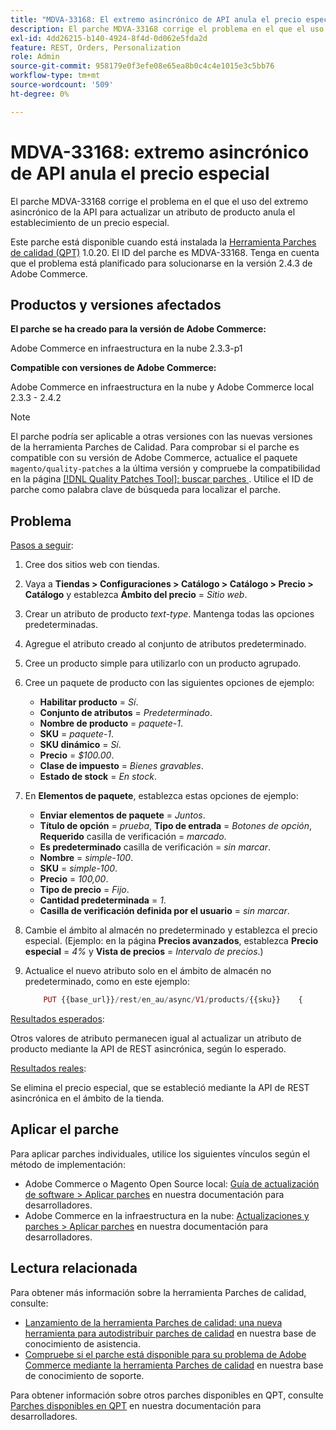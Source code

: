 ```yaml
---
title: "MDVA-33168: El extremo asincrónico de API anula el precio especial"
description: El parche MDVA-33168 corrige el problema en el que el uso del extremo asincrónico de la API para actualizar un atributo de producto anula el establecimiento de un precio especial.
exl-id: 4dd26215-b140-4924-8f4d-0d062e5fda2d
feature: REST, Orders, Personalization
role: Admin
source-git-commit: 958179e0f3efe08e65ea8b0c4c4e1015e3c5bb76
workflow-type: tm+mt
source-wordcount: '509'
ht-degree: 0%

---
```


# MDVA-33168: extremo asincrónico de API anula el precio especial

El parche MDVA-33168 corrige el problema en el que el uso del extremo asincrónico de la API para actualizar un atributo de producto anula el establecimiento de un precio especial.

Este parche está disponible cuando está instalada la [Herramienta Parches de calidad (QPT)](/help/announcements/adobe-commerce-announcements/magento-quality-patches-released-new-tool-to-self-serve-quality-patches.md) 1.0.20. El ID del parche es MDVA-33168. Tenga en cuenta que el problema está planificado para solucionarse en la versión 2.4.3 de Adobe Commerce.

## Productos y versiones afectados

**El parche se ha creado para la versión de Adobe Commerce:**

Adobe Commerce en infraestructura en la nube 2.3.3-p1

**Compatible con versiones de Adobe Commerce:**

Adobe Commerce en infraestructura en la nube y Adobe Commerce local 2.3.3 - 2.4.2

>[!NOTE]
>
>El parche podría ser aplicable a otras versiones con las nuevas versiones de la herramienta Parches de Calidad. Para comprobar si el parche es compatible con su versión de Adobe Commerce, actualice el paquete `magento/quality-patches` a la última versión y compruebe la compatibilidad en la página [[!DNL Quality Patches Tool]: buscar parches ](https://devdocs.magento.com/quality-patches/tool.html#patch-grid). Utilice el ID de parche como palabra clave de búsqueda para localizar el parche.

## Problema

<u>Pasos a seguir</u>:

1. Cree dos sitios web con tiendas.
1. Vaya a **Tiendas > Configuraciones > Catálogo > Catálogo > Precio > Catálogo** y establezca **Ámbito del precio** = *Sitio web*.
1. Crear un atributo de producto *text-type*. Mantenga todas las opciones predeterminadas.
1. Agregue el atributo creado al conjunto de atributos predeterminado.
1. Cree un producto simple para utilizarlo con un producto agrupado.
1. Cree un paquete de producto con las siguientes opciones de ejemplo:
   * **Habilitar producto** = *Sí*.
   * **Conjunto de atributos** = *Predeterminado*.
   * **Nombre de producto** = *paquete-1*.
   * **SKU** = *paquete-1*.
   * **SKU dinámico** = *Sí*.
   * **Precio** = *$100.00*.
   * **Clase de impuesto** = *Bienes gravables*.
   * **Estado de stock** = *En stock*.
1. En **Elementos de paquete**, establezca estas opciones de ejemplo:
   * **Enviar elementos de paquete** = *Juntos*.
   * **Título de opción** = *prueba*, **Tipo de entrada** = *Botones de opción*, **Requerido** casilla de verificación = *marcado*.
   * **Es predeterminado** casilla de verificación = *sin marcar*.
   * **Nombre** = *simple-100*.
   * **SKU** = *simple-100*.
   * **Precio** = *100,00*.
   * **Tipo de precio** = *Fijo*.
   * **Cantidad predeterminada** = *1*.
   * **Casilla de verificación definida por el usuario** = *sin marcar*.
1. Cambie el ámbito al almacén no predeterminado y establezca el precio especial. (Ejemplo: en la página **Precios avanzados**, establezca **Precio especial** = *4%* y **Vista de precios** = *Intervalo de precios*.)
1. Actualice el nuevo atributo solo en el ámbito de almacén no predeterminado, como en este ejemplo:

   ```php
       PUT {{base_url}}/rest/en_au/async/V1/products/{{sku}}    {        "product": {            "custom_attributes": [                {                    "attribute_code": "text_attr",                    "value": 21                                   }            ]                    }    }
   ```

<u>Resultados esperados</u>:

Otros valores de atributo permanecen igual al actualizar un atributo de producto mediante la API de REST asincrónica, según lo esperado.

<u>Resultados reales</u>:

Se elimina el precio especial, que se estableció mediante la API de REST asincrónica en el ámbito de la tienda.

## Aplicar el parche

Para aplicar parches individuales, utilice los siguientes vínculos según el método de implementación:

* Adobe Commerce o Magento Open Source local: [Guía de actualización de software > Aplicar parches](https://devdocs.magento.com/guides/v2.4/comp-mgr/patching/mqp.html) en nuestra documentación para desarrolladores.
* Adobe Commerce en la infraestructura en la nube: [Actualizaciones y parches > Aplicar parches](https://devdocs.magento.com/cloud/project/project-patch.html) en nuestra documentación para desarrolladores.

## Lectura relacionada

Para obtener más información sobre la herramienta Parches de calidad, consulte:

* [Lanzamiento de la herramienta Parches de calidad: una nueva herramienta para autodistribuir parches de calidad](/help/announcements/adobe-commerce-announcements/magento-quality-patches-released-new-tool-to-self-serve-quality-patches.md) en nuestra base de conocimiento de asistencia.
* [Compruebe si el parche está disponible para su problema de Adobe Commerce mediante la herramienta Parches de calidad](/help/support-tools/patches-available-in-qpt-tool/check-patch-for-magento-issue-with-magento-quality-patches.md) en nuestra base de conocimiento de soporte.

Para obtener información sobre otros parches disponibles en QPT, consulte [Parches disponibles en QPT](https://devdocs.magento.com/quality-patches/tool.html#patch-grid) en nuestra documentación para desarrolladores.
